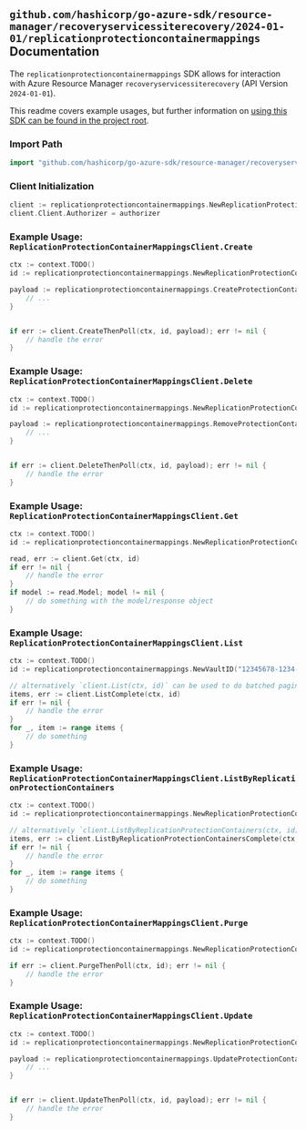 
## `github.com/hashicorp/go-azure-sdk/resource-manager/recoveryservicessiterecovery/2024-01-01/replicationprotectioncontainermappings` Documentation

The `replicationprotectioncontainermappings` SDK allows for interaction with Azure Resource Manager `recoveryservicessiterecovery` (API Version `2024-01-01`).

This readme covers example usages, but further information on [using this SDK can be found in the project root](https://github.com/hashicorp/go-azure-sdk/tree/main/docs).

### Import Path

```go
import "github.com/hashicorp/go-azure-sdk/resource-manager/recoveryservicessiterecovery/2024-01-01/replicationprotectioncontainermappings"
```


### Client Initialization

```go
client := replicationprotectioncontainermappings.NewReplicationProtectionContainerMappingsClientWithBaseURI("https://management.azure.com")
client.Client.Authorizer = authorizer
```


### Example Usage: `ReplicationProtectionContainerMappingsClient.Create`

```go
ctx := context.TODO()
id := replicationprotectioncontainermappings.NewReplicationProtectionContainerMappingID("12345678-1234-9876-4563-123456789012", "example-resource-group", "vaultValue", "replicationFabricValue", "replicationProtectionContainerValue", "replicationProtectionContainerMappingValue")

payload := replicationprotectioncontainermappings.CreateProtectionContainerMappingInput{
	// ...
}


if err := client.CreateThenPoll(ctx, id, payload); err != nil {
	// handle the error
}
```


### Example Usage: `ReplicationProtectionContainerMappingsClient.Delete`

```go
ctx := context.TODO()
id := replicationprotectioncontainermappings.NewReplicationProtectionContainerMappingID("12345678-1234-9876-4563-123456789012", "example-resource-group", "vaultValue", "replicationFabricValue", "replicationProtectionContainerValue", "replicationProtectionContainerMappingValue")

payload := replicationprotectioncontainermappings.RemoveProtectionContainerMappingInput{
	// ...
}


if err := client.DeleteThenPoll(ctx, id, payload); err != nil {
	// handle the error
}
```


### Example Usage: `ReplicationProtectionContainerMappingsClient.Get`

```go
ctx := context.TODO()
id := replicationprotectioncontainermappings.NewReplicationProtectionContainerMappingID("12345678-1234-9876-4563-123456789012", "example-resource-group", "vaultValue", "replicationFabricValue", "replicationProtectionContainerValue", "replicationProtectionContainerMappingValue")

read, err := client.Get(ctx, id)
if err != nil {
	// handle the error
}
if model := read.Model; model != nil {
	// do something with the model/response object
}
```


### Example Usage: `ReplicationProtectionContainerMappingsClient.List`

```go
ctx := context.TODO()
id := replicationprotectioncontainermappings.NewVaultID("12345678-1234-9876-4563-123456789012", "example-resource-group", "vaultValue")

// alternatively `client.List(ctx, id)` can be used to do batched pagination
items, err := client.ListComplete(ctx, id)
if err != nil {
	// handle the error
}
for _, item := range items {
	// do something
}
```


### Example Usage: `ReplicationProtectionContainerMappingsClient.ListByReplicationProtectionContainers`

```go
ctx := context.TODO()
id := replicationprotectioncontainermappings.NewReplicationProtectionContainerID("12345678-1234-9876-4563-123456789012", "example-resource-group", "vaultValue", "replicationFabricValue", "replicationProtectionContainerValue")

// alternatively `client.ListByReplicationProtectionContainers(ctx, id)` can be used to do batched pagination
items, err := client.ListByReplicationProtectionContainersComplete(ctx, id)
if err != nil {
	// handle the error
}
for _, item := range items {
	// do something
}
```


### Example Usage: `ReplicationProtectionContainerMappingsClient.Purge`

```go
ctx := context.TODO()
id := replicationprotectioncontainermappings.NewReplicationProtectionContainerMappingID("12345678-1234-9876-4563-123456789012", "example-resource-group", "vaultValue", "replicationFabricValue", "replicationProtectionContainerValue", "replicationProtectionContainerMappingValue")

if err := client.PurgeThenPoll(ctx, id); err != nil {
	// handle the error
}
```


### Example Usage: `ReplicationProtectionContainerMappingsClient.Update`

```go
ctx := context.TODO()
id := replicationprotectioncontainermappings.NewReplicationProtectionContainerMappingID("12345678-1234-9876-4563-123456789012", "example-resource-group", "vaultValue", "replicationFabricValue", "replicationProtectionContainerValue", "replicationProtectionContainerMappingValue")

payload := replicationprotectioncontainermappings.UpdateProtectionContainerMappingInput{
	// ...
}


if err := client.UpdateThenPoll(ctx, id, payload); err != nil {
	// handle the error
}
```
